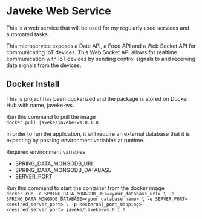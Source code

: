 # Javeke Web Service

This is a web service that will be used for my regularly used services and automated tasks.

This microservice exposes a Date API, a Food API and a Web Socket API for communicating IoT devices.
This Web Socket API allows for realtime communication with IoT devices by sending 
control signals to and receiving data signals from the devices.

## Docker Install

This is project has been dockerized and the package is stored on Docker Hub
with name, javeke-ws. 

Run this command to pull the image <br>
`docker pull javeke/javeke-ws:0.1.0`

In order to run the application, it will require an external database
that it is expecting by passing environment variables at runtime.

Required environment variables
- SPRING_DATA_MONGODB_URI
- SPRING_DATA_MONGODB_DATABASE
- SERVER_PORT

Run this command to start the container from the docker image <br>
`docker run -e SPRING_DATA_MONGODB_URI=<your_database_uri> \
-e SPRING_DATA_MONGODB_DATABASE=<your_database_name> \
-e SERVER_PORT=<desired_server_port> \
-p <external_port_mapping>:<desired_server_port>
javeke/javeke-ws:0.1.0`